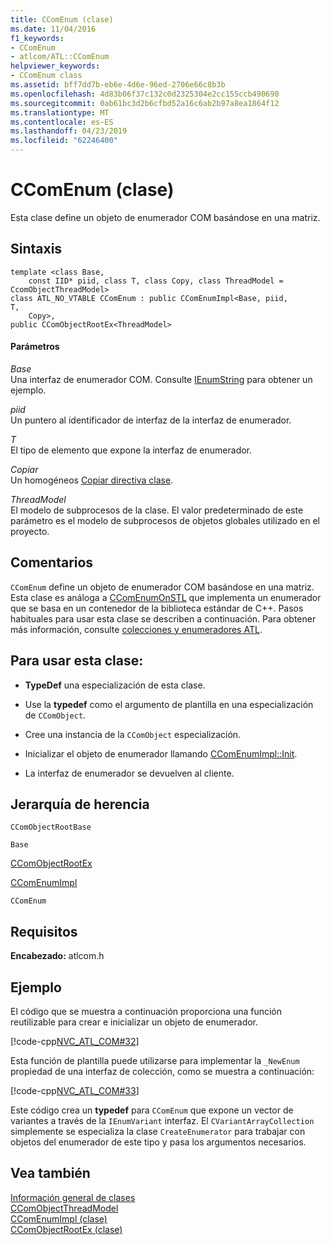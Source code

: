 ```yaml
---
title: CComEnum (clase)
ms.date: 11/04/2016
f1_keywords:
- CComEnum
- atlcom/ATL::CComEnum
helpviewer_keywords:
- CComEnum class
ms.assetid: bff7dd7b-eb6e-4d6e-96ed-2706e66c8b3b
ms.openlocfilehash: 4d83b06f37c132c0d2325304e2cc155ccb490690
ms.sourcegitcommit: 0ab61bc3d2b6cfbd52a16c6ab2b97a8ea1864f12
ms.translationtype: MT
ms.contentlocale: es-ES
ms.lasthandoff: 04/23/2019
ms.locfileid: "62246400"
---
```

# <a name="ccomenum-class"></a>CComEnum (clase)

Esta clase define un objeto de enumerador COM basándose en una matriz.

## <a name="syntax"></a>Sintaxis

```
template <class Base,
    const IID* piid, class T, class Copy, class ThreadModel = CcomObjectThreadModel>
class ATL_NO_VTABLE CComEnum : public CComEnumImpl<Base, piid,
T,
    Copy>,
public CComObjectRootEx<ThreadModel>
```

#### <a name="parameters"></a>Parámetros

*Base*<br/>
Una interfaz de enumerador COM. Consulte [IEnumString](/windows/desktop/api/objidl/nn-objidl-ienumstring) para obtener un ejemplo.

*piid*<br/>
Un puntero al identificador de interfaz de la interfaz de enumerador.

*T*<br/>
El tipo de elemento que expone la interfaz de enumerador.

*Copiar*<br/>
Un homogéneos [Copiar directiva clase](../../atl/atl-copy-policy-classes.md).

*ThreadModel*<br/>
El modelo de subprocesos de la clase. El valor predeterminado de este parámetro es el modelo de subprocesos de objetos globales utilizado en el proyecto.

## <a name="remarks"></a>Comentarios

`CComEnum` define un objeto de enumerador COM basándose en una matriz. Esta clase es análoga a [CComEnumOnSTL](../../atl/reference/ccomenumonstl-class.md) que implementa un enumerador que se basa en un contenedor de la biblioteca estándar de C++. Pasos habituales para usar esta clase se describen a continuación. Para obtener más información, consulte [colecciones y enumeradores ATL](../../atl/atl-collections-and-enumerators.md).

## <a name="to-use-this-class"></a>Para usar esta clase:

- **TypeDef** una especialización de esta clase.

- Use la **typedef** como el argumento de plantilla en una especialización de `CComObject`.

- Cree una instancia de la `CComObject` especialización.

- Inicializar el objeto de enumerador llamando [CComEnumImpl::Init](../../atl/reference/ccomenumimpl-class.md#init).

- La interfaz de enumerador se devuelven al cliente.

## <a name="inheritance-hierarchy"></a>Jerarquía de herencia

`CComObjectRootBase`

`Base`

[CComObjectRootEx](../../atl/reference/ccomobjectrootex-class.md)

[CComEnumImpl](../../atl/reference/ccomenumimpl-class.md)

`CComEnum`

## <a name="requirements"></a>Requisitos

**Encabezado:** atlcom.h

## <a name="example"></a>Ejemplo

El código que se muestra a continuación proporciona una función reutilizable para crear e inicializar un objeto de enumerador.

[!code-cpp[NVC_ATL_COM#32](../../atl/codesnippet/cpp/ccomenum-class_1.h)]

Esta función de plantilla puede utilizarse para implementar la `_NewEnum` propiedad de una interfaz de colección, como se muestra a continuación:

[!code-cpp[NVC_ATL_COM#33](../../atl/codesnippet/cpp/ccomenum-class_2.h)]

Este código crea un **typedef** para `CComEnum` que expone un vector de variantes a través de la `IEnumVariant` interfaz. El `CVariantArrayCollection` simplemente se especializa la clase `CreateEnumerator` para trabajar con objetos del enumerador de este tipo y pasa los argumentos necesarios.

## <a name="see-also"></a>Vea también

[Información general de clases](../../atl/atl-class-overview.md)<br/>
[CComObjectThreadModel](atl-typedefs.md#ccomobjectthreadmodel)<br/>
[CComEnumImpl (clase)](../../atl/reference/ccomenumimpl-class.md)<br/>
[CComObjectRootEx (clase)](../../atl/reference/ccomobjectrootex-class.md)
